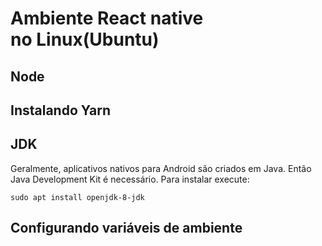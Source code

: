 
# Ambiente React native no Linux(Ubuntu)

## Node

## Instalando Yarn

## JDK

Geralmente, aplicativos nativos para Android são criados em Java. Então Java Development Kit é necessário. Para instalar execute:

```
sudo apt install openjdk-8-jdk
```

## Configurando variáveis de ambiente
